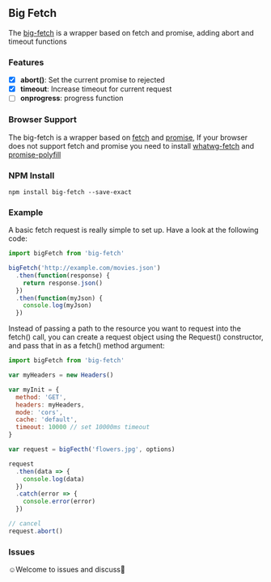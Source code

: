 ## Big Fetch

The [big-fetch](https://www.npmjs.com/package/big-fetch) is a wrapper based on fetch and promise, adding abort and timeout functions

### Features

* [x] **abort()**: Set the current promise to rejected
* [x] **timeout**: Increase timeout for current request
* [ ] **onprogress**: progress function
### Browser Support

The big-fetch is a wrapper based on [fetch](https://developer.mozilla.org/zh-CN/docs/Web/API/Fetch_API/Using_Fetch) and [promise](https://developer.mozilla.org/zh-CN/docs/Web/JavaScript/Reference/Global_Objects/Promise), If your browser does not support fetch and promise you need to install [whatwg-fetch](https://github.com/github/fetch) and [promise-polyfill](https://github.com/taylorhakes/promise-polyfill)

### NPM Install

```
npm install big-fetch --save-exact
```

### Example

A basic fetch request is really simple to set up. Have a look at the following code:

```js
import bigFetch from 'big-fetch'

bigFetch('http://example.com/movies.json')
  .then(function(response) {
    return response.json()
  })
  .then(function(myJson) {
    console.log(myJson)
  })
```

Instead of passing a path to the resource you want to request into the fetch() call, you can create a request object using the Request() constructor, and pass that in as a fetch() method argument:

```js
import bigFetch from 'big-fetch'

var myHeaders = new Headers()

var myInit = {
  method: 'GET',
  headers: myHeaders,
  mode: 'cors',
  cache: 'default',
  timeout: 10000 // set 10000ms timeout
}

var request = bigFecth('flowers.jpg', options)

request
  .then(data => {
    console.log(data)
  })
  .catch(error => {
    console.error(error)
  })

// cancel
request.abort()
```

### Issues

☺️Welcome to issues and discuss🌈
